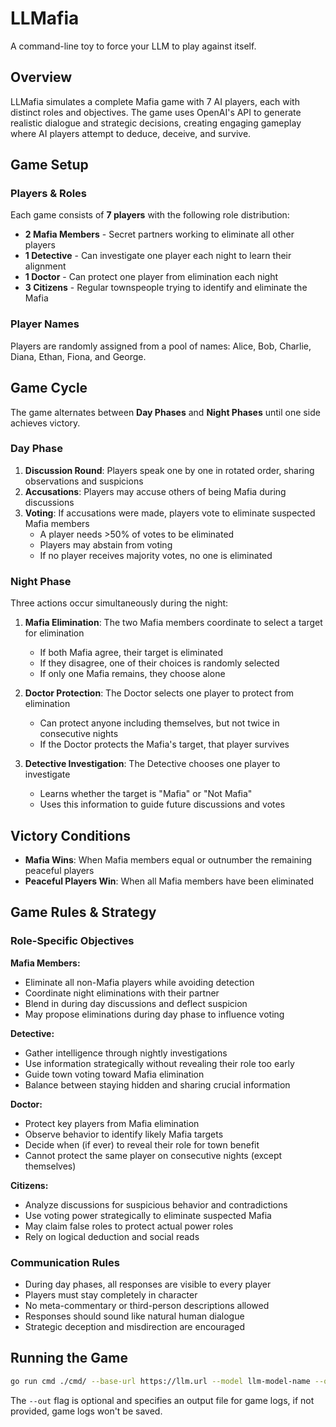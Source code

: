 # LLMafia

A command-line toy to force your LLM to play against itself.

## Overview

LLMafia simulates a complete Mafia game with 7 AI players, each with distinct roles and objectives. The game uses OpenAI's API to generate realistic dialogue and strategic decisions, creating engaging gameplay where AI players attempt to deduce, deceive, and survive.

## Game Setup

### Players & Roles

Each game consists of **7 players** with the following role distribution:

- **2 Mafia Members** - Secret partners working to eliminate all other players
- **1 Detective** - Can investigate one player each night to learn their alignment
- **1 Doctor** - Can protect one player from elimination each night
- **3 Citizens** - Regular townspeople trying to identify and eliminate the Mafia

### Player Names

Players are randomly assigned from a pool of names: Alice, Bob, Charlie, Diana, Ethan, Fiona, and George.

## Game Cycle

The game alternates between **Day Phases** and **Night Phases** until one side achieves victory.

### Day Phase

1. **Discussion Round**: Players speak one by one in rotated order, sharing observations and suspicions
2. **Accusations**: Players may accuse others of being Mafia during discussions
3. **Voting**: If accusations were made, players vote to eliminate suspected Mafia members
   - A player needs >50% of votes to be eliminated
   - Players may abstain from voting
   - If no player receives majority votes, no one is eliminated

### Night Phase

Three actions occur simultaneously during the night:

1. **Mafia Elimination**: The two Mafia members coordinate to select a target for elimination
   - If both Mafia agree, their target is eliminated
   - If they disagree, one of their choices is randomly selected
   - If only one Mafia remains, they choose alone

2. **Doctor Protection**: The Doctor selects one player to protect from elimination
   - Can protect anyone including themselves, but not twice in consecutive nights
   - If the Doctor protects the Mafia's target, that player survives

3. **Detective Investigation**: The Detective chooses one player to investigate
   - Learns whether the target is "Mafia" or "Not Mafia"
   - Uses this information to guide future discussions and votes

## Victory Conditions

- **Mafia Wins**: When Mafia members equal or outnumber the remaining peaceful players
- **Peaceful Players Win**: When all Mafia members have been eliminated

## Game Rules & Strategy

### Role-Specific Objectives

**Mafia Members:**
- Eliminate all non-Mafia players while avoiding detection
- Coordinate night eliminations with their partner
- Blend in during day discussions and deflect suspicion
- May propose eliminations during day phase to influence voting

**Detective:**
- Gather intelligence through nightly investigations
- Use information strategically without revealing their role too early
- Guide town voting toward Mafia elimination
- Balance between staying hidden and sharing crucial information

**Doctor:**
- Protect key players from Mafia elimination
- Observe behavior to identify likely Mafia targets
- Decide when (if ever) to reveal their role for town benefit
- Cannot protect the same player on consecutive nights (except themselves)

**Citizens:**
- Analyze discussions for suspicious behavior and contradictions
- Use voting power strategically to eliminate suspected Mafia
- May claim false roles to protect actual power roles
- Rely on logical deduction and social reads

### Communication Rules

- During day phases, all responses are visible to every player
- Players must stay completely in character
- No meta-commentary or third-person descriptions allowed
- Responses should sound like natural human dialogue
- Strategic deception and misdirection are encouraged

## Running the Game

```bash
go run cmd ./cmd/ --base-url https://llm.url --model llm-model-name --out file.json
```

The `--out` flag is optional and specifies an output file for game logs, if not provided, game logs won't be saved.